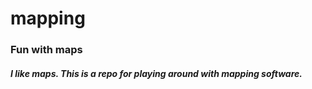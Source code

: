 # mapping
### Fun with maps

##### I like maps. This is a repo for playing around with mapping software.
